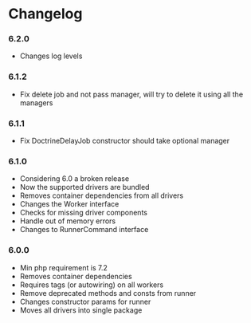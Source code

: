 # Changelog

### 6.2.0

- Changes log levels

### 6.1.2

- Fix delete job and not pass manager, will try to delete it using all the managers

### 6.1.1

- Fix DoctrineDelayJob constructor should take optional manager

### 6.1.0

- Considering 6.0 a broken release
- Now the supported drivers are bundled
- Removes container dependencies from all drivers
- Changes the Worker interface
- Checks for missing driver components
- Handle out of memory errors
- Changes to RunnerCommand interface

### 6.0.0

- Min php requirement is 7.2
- Removes container dependencies
- Requires tags (or autowiring) on all workers
- Remove deprecated methods and consts from runner
- Changes constructor params for runner 
- Moves all drivers into single package
